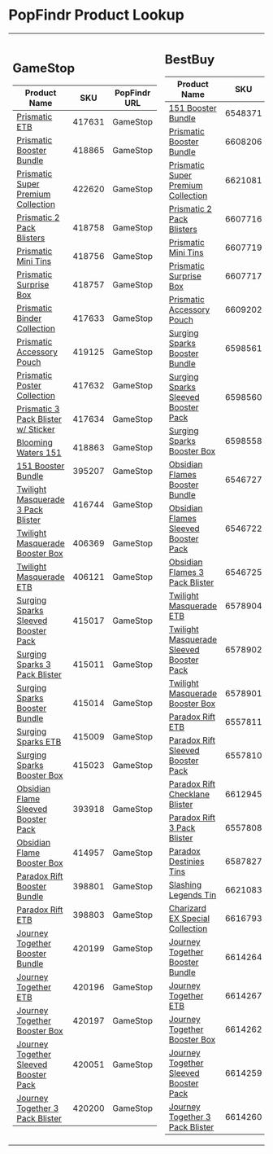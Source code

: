 # PopFindr Product Lookup

<table>
<tr>
<td>

## GameStop

| Product Name                               | SKU     | PopFindr URL |
|-------------------------------------------|---------|--------------|
| [Prismatic ETB](https://popfindr.com/lookup/GameStop/417631?image=https%3A%2F%2Fi.imgur.com%2FlPU82i9.png&title=Prismatic%20ETB) | 417631 | GameStop |
| [Prismatic Booster Bundle](https://popfindr.com/lookup/GameStop/418865?image=https%3A%2F%2Fi.imgur.com%2FlPU82i9.png&title=Prismatic%20Booster%20Bundle) | 418865 | GameStop |
| [Prismatic Super Premium Collection](https://popfindr.com/lookup/GameStop/422620?image=https%3A%2F%2Fi.imgur.com%2FlPU82i9.png&title=Prismatic%20Super%20Premium%20Collection) | 422620 | GameStop |
| [Prismatic 2 Pack Blisters](https://popfindr.com/lookup/GameStop/418758?image=https%3A%2F%2Fi.imgur.com%2FlPU82i9.png&title=Prismatic%202%20Pack%20Blisters) | 418758 | GameStop |
| [Prismatic Mini Tins](https://popfindr.com/lookup/GameStop/418756?image=https%3A%2F%2Fi.imgur.com%2FlPU82i9.png&title=Prismatic%20Mini%20Tin) | 418756 | GameStop |
| [Prismatic Surprise Box](https://popfindr.com/lookup/GameStop/418757?image=https%3A%2F%2Fi.imgur.com%2FlPU82i9.png&title=Prismatic%20Surprise%20Box) | 418757 | GameStop |
| [Prismatic Binder Collection](https://popfindr.com/lookup/GameStop/417633?image=https%3A%2F%2Fi.imgur.com%2FlPU82i9.png&title=Prismatic%20Binder%20Collection) | 417633 | GameStop |
| [Prismatic Accessory Pouch](https://popfindr.com/lookup/GameStop/419125?image=https%3A%2F%2Fi.imgur.com%2FlPU82i9.png&title=Prismatic%20Accessory%20Pouch) | 419125 | GameStop |
| [Prismatic Poster Collection](https://popfindr.com/lookup/GameStop/417632?image=https%3A%2F%2Fi.imgur.com%2FlPU82i9.png&title=Prismatic%20Poster%20Collection) | 417632 | GameStop |
| [Prismatic 3 Pack Blister w/ Sticker](https://popfindr.com/lookup/GameStop/417634?image=https%3A%2F%2Fi.imgur.com%2FlPU82i9.png&title=Prismatic%203%20Pack%20Blister%20w%2F%20Sticker) | 417634 | GameStop |
| [Blooming Waters 151](https://popfindr.com/lookup/GameStop/418863?image=https%3A%2F%2Fi.imgur.com%2FlPU82i9.png&title=Blooming%20Waters%20151) | 418863 | GameStop |
| [151 Booster Bundle](https://popfindr.com/lookup/GameStop/395207?image=https%3A%2F%2Fi.imgur.com%2FlPU82i9.png&title=151%20Booster%20Bundle) | 395207 | GameStop |
| [Twilight Masquerade 3 Pack Blister](https://popfindr.com/lookup/GameStop/416744?image=https%3A%2F%2Fi.imgur.com%2FlPU82i9.png&title=Twilight%20Masquerade%203%20Pack%20Blister) | 416744 | GameStop |
| [Twilight Masquerade Booster Box](https://popfindr.com/lookup/GameStop/406369?image=https%3A%2F%2Fi.imgur.com%2FlPU82i9.png&title=Twilight%20Masquerade%20Booster%20Box) | 406369 | GameStop |
| [Twilight Masquerade ETB](https://popfindr.com/lookup/GameStop/406121?image=https%3A%2F%2Fi.imgur.com%2FlPU82i9.png&title=Twilight%20Masquerade%20ETB) | 406121 | GameStop |
| [Surging Sparks Sleeved Booster Pack](https://popfindr.com/lookup/GameStop/415017?image=https%3A%2F%2Fi.imgur.com%2FlPU82i9.png&title=Surging%20Sparks%20Sleeved%20Booster%20Pack) | 415017 | GameStop |
| [Surging Sparks 3 Pack Blister](https://popfindr.com/lookup/GameStop/415011?image=https%3A%2F%2Fi.imgur.com%2FlPU82i9.png&title=Surging%20Sparks%203%20Pack%20Blister) | 415011 | GameStop |
| [Surging Sparks Booster Bundle](https://popfindr.com/lookup/GameStop/415014?image=https%3A%2F%2Fi.imgur.com%2FlPU82i9.png&title=Surging%20Sparks%20Booster%20Bundle) | 415014 | GameStop |
| [Surging Sparks ETB](https://popfindr.com/lookup/GameStop/415009?image=https%3A%2F%2Fi.imgur.com%2FlPU82i9.png&title=Surging%20Sparks%20ETB) | 415009 | GameStop |
| [Surging Sparks Booster Box](https://popfindr.com/lookup/GameStop/415023?image=https%3A%2F%2Fi.imgur.com%2FlPU82i9.png&title=Surging%20Sparks%20Booster%20Box) | 415023 | GameStop |
| [Obsidian Flame Sleeved Booster Pack](https://popfindr.com/lookup/GameStop/393918?image=https%3A%2F%2Fi.imgur.com%2FlPU82i9.png&title=Obsidian%20Flame%20Sleeved%20Booster%20Pack) | 393918 | GameStop |
| [Obsidian Flame Booster Box](https://popfindr.com/lookup/GameStop/414957?image=https%3A%2F%2Fi.imgur.com%2FlPU82i9.png&title=Obsidian%20Flame%20Booster%20Box) | 414957 | GameStop |
| [Paradox Rift Booster Bundle](https://popfindr.com/lookup/GameStop/398801?image=https%3A%2F%2Fi.imgur.com%2FlPU82i9.png&title=Paradox%20Rift%20Booster%20Bundle) | 398801 | GameStop |
| [Paradox Rift ETB](https://popfindr.com/lookup/GameStop/398803?image=https%3A%2F%2Fi.imgur.com%2FlPU82i9.png&title=Paradox%20Rift%20ETB) | 398803 | GameStop |
| [Journey Together Booster Bundle](https://popfindr.com/lookup/GameStop/420199?image=https%3A%2F%2Fi.imgur.com%2FlPU82i9.png&title=Journey%20Together%20Booster%20Bundle) | 420199 | GameStop |
| [Journey Together ETB](https://popfindr.com/lookup/GameStop/420196?image=https%3A%2F%2Fi.imgur.com%2FlPU82i9.png&title=Journey%20Together%20ETB) | 420196 | GameStop |
| [Journey Together Booster Box](https://popfindr.com/lookup/GameStop/420197?image=https%3A%2F%2Fi.imgur.com%2FlPU82i9.png&title=Journey%20Together%20Booster%20Box) | 420197 | GameStop |
| [Journey Together Sleeved Booster Pack](https://popfindr.com/lookup/GameStop/420051?image=https%3A%2F%2Fi.imgur.com%2FlPU82i9.png&title=Journey%20Together%20Sleeved%20Booster%20Pack) | 420051 | GameStop |
| [Journey Together 3 Pack Blister](https://popfindr.com/lookup/GameStop/420200?image=https%3A%2F%2Fi.imgur.com%2FlPU82i9.png&title=Journey%20Together%203%20Pack%20Blister) | 420200 | GameStop |

</td>
<td>

## BestBuy

| Product Name                               | SKU     | PopFindr URL |
|-------------------------------------------|---------|--------------|
| [151 Booster Bundle](https://popfindr.com/lookup/BestBuy/6548371?image=https%3A%2F%2Fi.imgur.com%2FlPU82i9.png&title=151%20Booster%20Bundle) | 6548371 | BestBuy |
| [Prismatic Booster Bundle](https://popfindr.com/lookup/BestBuy/6608206?image=https%3A%2F%2Fi.imgur.com%2FlPU82i9.png&title=Prismatic%20Booster%20Bundle) | 6608206 | BestBuy |
| [Prismatic Super Premium Collection](https://popfindr.com/lookup/BestBuy/6621081?image=https%3A%2F%2Fi.imgur.com%2FlPU82i9.png&title=Prismatic%20Super%20Premium%20Collection) | 6621081 | BestBuy |
| [Prismatic 2 Pack Blisters](https://popfindr.com/lookup/BestBuy/6607716?image=https%3A%2F%2Fi.imgur.com%2FlPU82i9.png&title=Prismatic%202%20Pack%20Blisters) | 6607716 | BestBuy |
| [Prismatic Mini Tins](https://popfindr.com/lookup/BestBuy/6607719?image=https%3A%2F%2Fi.imgur.com%2FlPU82i9.png&title=Prismatic%20Mini%20Tins) | 6607719 | BestBuy |
| [Prismatic Surprise Box](https://popfindr.com/lookup/BestBuy/6607717?image=https%3A%2F%2Fi.imgur.com%2FlPU82i9.png&title=Prismatic%20Surprise%20Box) | 6607717 | BestBuy |
| [Prismatic Accessory Pouch](https://popfindr.com/lookup/BestBuy/6609202?image=https%3A%2F%2Fi.imgur.com%2FlPU82i9.png&title=Prismatic%20Accessory%20Pouch) | 6609202 | BestBuy |
| [Surging Sparks Booster Bundle](https://popfindr.com/lookup/BestBuy/6598561?image=https%3A%2F%2Fi.imgur.com%2FlPU82i9.png&title=Surging%20Sparks%20Booster%20Bundle) | 6598561 | BestBuy |
| [Surging Sparks Sleeved Booster Pack](https://popfindr.com/lookup/BestBuy/6598560?image=https%3A%2F%2Fi.imgur.com%2FlPU82i9.png&title=Surging%20Sparks%20Sleeved%20Booster%20Pack) | 6598560 | BestBuy |
| [Surging Sparks Booster Box](https://popfindr.com/lookup/BestBuy/6598558?image=https%3A%2F%2Fi.imgur.com%2FlPU82i9.png&title=Surging%20Sparks%20Booster%20Box) | 6598558 | BestBuy |
| [Obsidian Flames Booster Bundle](https://popfindr.com/lookup/BestBuy/6546727?image=https%3A%2F%2Fi.imgur.com%2FlPU82i9.png&title=Obsidian%20Flames%20Booster%20Bundle) | 6546727 | BestBuy |
| [Obsidian Flames Sleeved Booster Pack](https://popfindr.com/lookup/BestBuy/6546722?image=https%3A%2F%2Fi.imgur.com%2FlPU82i9.png&title=Obsidian%20Flames%20Sleeved%20Booster%20Pack) | 6546722 | BestBuy |
| [Obsidian Flames 3 Pack Blister](https://popfindr.com/lookup/BestBuy/6546725?image=https%3A%2F%2Fi.imgur.com%2FlPU82i9.png&title=Obsidian%20Flames%203%20Pack%20Blister) | 6546725 | BestBuy |
| [Twilight Masquerade ETB](https://popfindr.com/lookup/BestBuy/6578904?image=https%3A%2F%2Fi.imgur.com%2FlPU82i9.png&title=Twilight%20Masquerade%20ETB) | 6578904 | BestBuy |
| [Twilight Masquerade Sleeved Booster Pack](https://popfindr.com/lookup/BestBuy/6578902?image=https%3A%2F%2Fi.imgur.com%2FlPU82i9.png&title=Twilight%20Masquerade%20Sleeved%20Booster%20Pack) | 6578902 | BestBuy |
| [Twilight Masquerade Booster Box](https://popfindr.com/lookup/BestBuy/6578901?image=https%3A%2F%2Fi.imgur.com%2FlPU82i9.png&title=Twilight%20Masquerade%20Booster%20Box) | 6578901 | BestBuy |
| [Paradox Rift ETB](https://popfindr.com/lookup/BestBuy/6557811?image=https%3A%2F%2Fi.imgur.com%2FlPU82i9.png&title=Paradox%20Rift%20ETB) | 6557811 | BestBuy |
| [Paradox Rift Sleeved Booster Pack](https://popfindr.com/lookup/BestBuy/6557810?image=https%3A%2F%2Fi.imgur.com%2FlPU82i9.png&title=Paradox%20Rift%20Sleeved%20Booster%20Pack) | 6557810 | BestBuy |
| [Paradox Rift Checklane Blister](https://popfindr.com/lookup/BestBuy/6612945?image=https%3A%2F%2Fi.imgur.com%2FlPU82i9.png&title=Paradox%20Rift%20Checklane%20Blister) | 6612945 | BestBuy |
| [Paradox Rift 3 Pack Blister](https://popfindr.com/lookup/BestBuy/6557808?image=https%3A%2F%2Fi.imgur.com%2FlPU82i9.png&title=Paradox%20Rift%203%20Pack%20Blister) | 6557808 | BestBuy |
| [Paradox Destinies Tins](https://popfindr.com/lookup/BestBuy/6587827?image=https%3A%2F%2Fi.imgur.com%2FlPU82i9.png&title=Paradox%20Destinies%20Tins) | 6587827 | BestBuy |
| [Slashing Legends Tin](https://popfindr.com/lookup/BestBuy/6621083?image=https%3A%2F%2Fi.imgur.com%2FlPU82i9.png&title=Slashing%20Legends%20Tin) | 6621083 | BestBuy |
| [Charizard EX Special Collection](https://popfindr.com/lookup/BestBuy/6616793?image=https%3A%2F%2Fi.imgur.com%2FlPU82i9.png&title=Charizard%20EX%20Special%20Collection) | 6616793 | BestBuy |
| [Journey Together Booster Bundle](https://popfindr.com/lookup/BestBuy/6614264?image=https%3A%2F%2Fi.imgur.com%2FlPU82i9.png&title=Journey%20Together%20Booster%20Bundle) | 6614264 | BestBuy |
| [Journey Together ETB](https://popfindr.com/lookup/BestBuy/6614267?image=https%3A%2F%2Fi.imgur.com%2FlPU82i9.png&title=Journey%20Together%20ETB) | 6614267 | BestBuy |
| [Journey Together Booster Box](https://popfindr.com/lookup/BestBuy/6614262?image=https%3A%2F%2Fi.imgur.com%2FlPU82i9.png&title=Journey%20Together%20Booster%20Box) | 6614262 | BestBuy |
| [Journey Together Sleeved Booster Pack](https://popfindr.com/lookup/BestBuy/6614259?image=https%3A%2F%2Fi.imgur.com%2FlPU82i9.png&title=Journey%20Together%20Sleeved%20Booster%20Pack) | 6614259 | BestBuy |
| [Journey Together 3 Pack Blister](https://popfindr.com/lookup/BestBuy/6614260?image=https%3A%2F%2Fi.imgur.com%2FlPU82i9.png&title=Journey%20Together%203%20Pack%20Blister) | 6614260 | BestBuy |

</td>
</tr>
</table>
